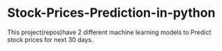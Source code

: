 # Stock-Prices-Prediction-in-python
This project(repos)have 2 different machine learning models to Predict stock prices for next 30 days.
